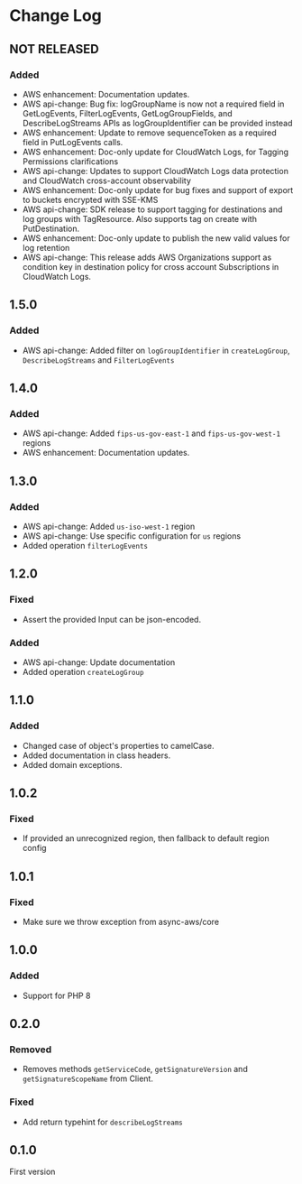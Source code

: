 # Change Log

## NOT RELEASED

### Added

- AWS enhancement: Documentation updates.
- AWS api-change: Bug fix: logGroupName is now not a required field in GetLogEvents, FilterLogEvents, GetLogGroupFields, and DescribeLogStreams APIs as logGroupIdentifier can be provided instead
- AWS enhancement: Update to remove sequenceToken as a required field in PutLogEvents calls.
- AWS enhancement: Doc-only update for CloudWatch Logs, for Tagging Permissions clarifications
- AWS api-change: Updates to support CloudWatch Logs data protection and CloudWatch cross-account observability
- AWS enhancement: Doc-only update for bug fixes and support of export to buckets encrypted with SSE-KMS
- AWS api-change: SDK release to support tagging for destinations and log groups with TagResource. Also supports tag on create with PutDestination.
- AWS enhancement: Doc-only update to publish the new valid values for log retention
- AWS api-change: This release adds AWS Organizations support as condition key in destination policy for cross account Subscriptions in CloudWatch Logs.

## 1.5.0

### Added

- AWS api-change: Added filter on `logGroupIdentifier` in  `createLogGroup`, `DescribeLogStreams` and `FilterLogEvents`

## 1.4.0

### Added

- AWS api-change: Added `fips-us-gov-east-1` and `fips-us-gov-west-1` regions
- AWS enhancement: Documentation updates.

## 1.3.0

### Added

- AWS api-change: Added `us-iso-west-1` region
- AWS api-change: Use specific configuration for `us` regions
- Added operation `filterLogEvents`

## 1.2.0

### Fixed

- Assert the provided Input can be json-encoded.

### Added

- AWS api-change: Update documentation
- Added operation `createLogGroup`

## 1.1.0

### Added

- Changed case of object's properties to camelCase.
- Added documentation in class headers.
- Added domain exceptions.

## 1.0.2

### Fixed

- If provided an unrecognized region, then fallback to default region config

## 1.0.1

### Fixed

- Make sure we throw exception from async-aws/core

## 1.0.0

### Added

- Support for PHP 8

## 0.2.0

### Removed

- Removes methods `getServiceCode`, `getSignatureVersion` and `getSignatureScopeName` from Client.

### Fixed

- Add return typehint for `describeLogStreams`

## 0.1.0

First version
